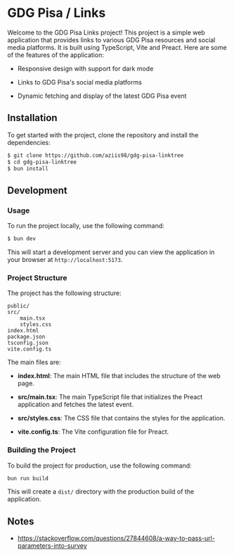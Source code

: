 # GDG Pisa / Links

Welcome to the GDG Pisa Links project! This project is a simple web application that provides links
to various GDG Pisa resources and social media platforms. It is built using TypeScript, Vite and
Preact. Here are some of the features of the application:

-   Responsive design with support for dark mode

-   Links to GDG Pisa's social media platforms

-   Dynamic fetching and display of the latest GDG Pisa event

## Installation

To get started with the project, clone the repository and install the dependencies:

```sh
$ git clone https://github.com/aziis98/gdg-pisa-linktree
$ cd gdg-pisa-linktree
$ bun install
```

## Development

### Usage

To run the project locally, use the following command:

```sh
$ bun dev
```

This will start a development server and you can view the application in your browser at
`http://localhost:5173`.

### Project Structure

The project has the following structure:

```
public/
src/
    main.tsx
    styles.css
index.html
package.json
tsconfig.json
vite.config.ts
```

The main files are:

-   **index.html**: The main HTML file that includes the structure of the web page.

-   **src/main.tsx**: The main TypeScript file that initializes the Preact application and fetches
    the latest event.

-   **src/styles.css**: The CSS file that contains the styles for the application.

-   **vite.config.ts**: The Vite configuration file for Preact.

### Building the Project

To build the project for production, use the following command:

```sh
bun run build
```

This will create a `dist/` directory with the production build of the application.

## Notes

-   https://stackoverflow.com/questions/27844608/a-way-to-pass-url-parameters-into-survey
